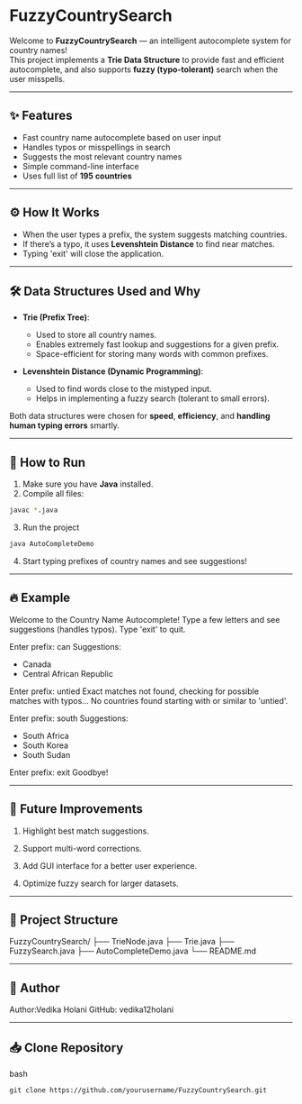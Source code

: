 # FuzzyCountrySearch

Welcome to **FuzzyCountrySearch** — an intelligent autocomplete system for country names!  
This project implements a **Trie Data Structure** to provide fast and efficient autocomplete, and also supports **fuzzy (typo-tolerant)** search when the user misspells.

---

## ✨ Features

- Fast country name autocomplete based on user input
- Handles typos or misspellings in search
- Suggests the most relevant country names
- Simple command-line interface
- Uses full list of **195 countries**

---

## ⚙️ How It Works

- When the user types a prefix, the system suggests matching countries.
- If there’s a typo, it uses **Levenshtein Distance** to find near matches.
- Typing 'exit' will close the application.

---

## 🛠️ Data Structures Used and Why

- **Trie (Prefix Tree)**:  
  - Used to store all country names.
  - Enables extremely fast lookup and suggestions for a given prefix.
  - Space-efficient for storing many words with common prefixes.

- **Levenshtein Distance (Dynamic Programming)**:  
  - Used to find words close to the mistyped input.
  - Helps in implementing a fuzzy search (tolerant to small errors).

Both data structures were chosen for **speed**, **efficiency**, and **handling human typing errors** smartly.

---

## 🚀 How to Run

1. Make sure you have **Java** installed.
2. Compile all files:

```bash
javac *.java
```
3. Run the project
```bash
java AutoCompleteDemo
```
4. Start typing prefixes of country names and see suggestions!

---

## 🔥 Example
Welcome to the Country Name Autocomplete!
Type a few letters and see suggestions (handles typos). Type 'exit' to quit.

Enter prefix: can
Suggestions:
- Canada
- Central African Republic

Enter prefix: untied
Exact matches not found, checking for possible matches with typos...
No countries found starting with or similar to 'untied'.

Enter prefix: south
Suggestions:
- South Africa
- South Korea
- South Sudan

Enter prefix: exit
Goodbye!

---

## 🌟 Future Improvements
1. Highlight best match suggestions.

2. Support multi-word corrections.

3. Add GUI interface for a better user experience.

4. Optimize fuzzy search for larger datasets.

---

## 📁 Project Structure
FuzzyCountrySearch/
├── TrieNode.java
├── Trie.java
├── FuzzySearch.java
├── AutoCompleteDemo.java
└── README.md

---

## 👤 Author
Author:Vedika Holani
GitHub: vedika12holani

---

## 📥 Clone Repository
bash
```
git clone https://github.com/yourusername/FuzzyCountrySearch.git
```

